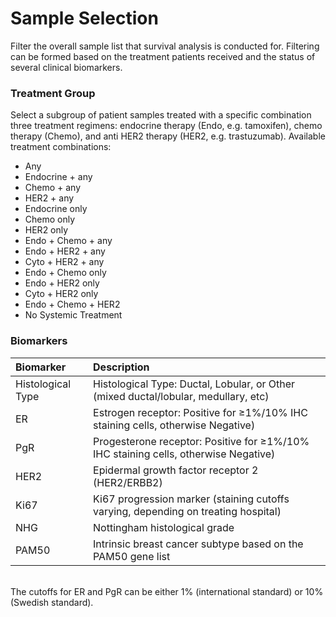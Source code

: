 # Sample Selection

Filter the overall sample list that survival analysis is conducted for. Filtering can be formed based on the treatment patients received and the status of several clinical biomarkers.  

### Treatment Group

Select a subgroup of patient samples treated with a specific combination three treatment regimens: endocrine therapy (Endo, e.g. tamoxifen), chemo therapy (Chemo), and anti HER2 therapy (HER2, e.g. trastuzumab). Available treatment combinations:

- Any
- Endocrine + any
- Chemo + any
- HER2 + any
- Endocrine only
- Chemo only
- HER2 only
- Endo + Chemo + any
- Endo + HER2 + any
- Cyto + HER2 + any
- Endo + Chemo only
- Endo + HER2 only
- Cyto + HER2 only
- Endo + Chemo + HER2
- No Systemic Treatment


### Biomarkers

| Biomarker            | Description                                                                                      |
|:-------------------- |:------------------------------------------------------------------------------------------------ |
| Histological Type    | Histological Type: Ductal, Lobular, or Other (mixed ductal/lobular, medullary, etc)              |
| ER                   | Estrogen receptor: Positive for &GreaterEqual;1%/10% IHC staining cells, otherwise Negative)     |
| PgR                  | Progesterone receptor: Positive for &GreaterEqual;1%/10% IHC staining cells, otherwise Negative) |
| HER2                 | Epidermal growth factor receptor 2 (HER2/ERBB2)                                                  |
| Ki67                 | Ki67 progression marker (staining cutoffs varying, depending on treating hospital)               |
| NHG                  | Nottingham histological grade                                                                    |
| PAM50                | Intrinsic breast cancer subtype based on the PAM50 gene list                                     |

<br />
The cutoffs for ER and PgR can be either 1% (international standard) or 10% (Swedish standard).
